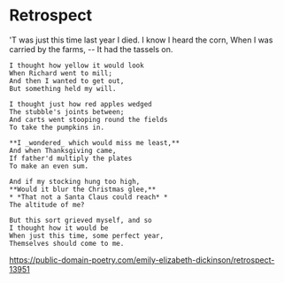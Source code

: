 # Retrospect
'T was just this time last year I died.
    I know I heard the corn,
    When I was carried by the farms, --
    It had the tassels on.

    I thought how yellow it would look
    When Richard went to mill;
    And then I wanted to get out,
    But something held my will.

    I thought just how red apples wedged
    The stubble's joints between;
    And carts went stooping round the fields
    To take the pumpkins in.

    **I _wondered_ which would miss me least,**
    And when Thanksgiving came,
    If father'd multiply the plates
    To make an even sum.

    And if my stocking hung too high,
    **Would it blur the Christmas glee,**
    * *That not a Santa Claus could reach* *
    The altitude of me?

    But this sort grieved myself, and so
    I thought how it would be
    When just this time, some perfect year,
    Themselves should come to me.

https://public-domain-poetry.com/emily-elizabeth-dickinson/retrospect-13951
